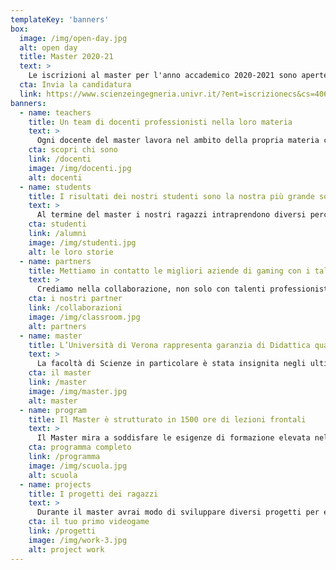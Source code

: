 ```yaml
---
templateKey: 'banners'
box:
  image: /img/open-day.jpg
  alt: open day
  title: Master 2020-21
  text: >
    Le iscrizioni al master per l'anno accademico 2020-2021 sono aperte.
  cta: Invia la candidatura
  link: https://www.scienzeingegneria.univr.it/?ent=iscrizionecs&cs=406
banners:
  - name: teachers
    title: Un team di docenti professionisti nella loro materia
    text: >
      Ogni docente del master lavora nel ambito della propria materia che potrà strasferirvi non solo le conoscenze necessarie ma anche le modalità e i trucchi del mestiere.
    cta: scopri chi sono
    link: /docenti
    image: /img/docenti.jpg
    alt: docenti
  - name: students
    title: I risultati dei nostri studenti sono la nostra più grande soddisfazione
    text: >
      Al termine del master i nostri ragazzi intraprendono diversi percorsi di carriera chi all'interno di grandi company chi invece in aziende più piccole dal forte valore tecnologico.
    cta: studenti
    link: /alumni
    image: /img/studenti.jpg
    alt: le loro storie
  - name: partners
    title: Mettiamo in contatto le migliori aziende di gaming con i talenti di domani
    text: >
      Crediamo nella collaborazione, non solo con talenti professionisti, ma anche con le migliori aziende del settore videoludico per creare un ponte tra formazione e il mondo del lavoro.
    cta: i nostri partner
    link: /collaborazioni
    image: /img/classroom.jpg
    alt: partners
  - name: master
    title: L’Università di Verona rappresenta garanzia di Didattica qualificata, Strutture e Ricerca.
    text: >
      La facoltà di Scienze in particolare è stata insignita negli ultimi anni di numerosi riconoscimenti per qualità di insegnamenti e ricerca. E’ presente tra gli altri un indirizzo ad orientamento multimediale nell’ambito della laurea magistrale in Ingegneria e scienze informatiche.
    cta: il master
    link: /master
    image: /img/master.jpg
    alt: master
  - name: program
    title: Il Master è strutturato in 1500 ore di lezioni frontali
    text: >
      Il Master mira a soddisfare le esigenze di formazione elevata nell’ambito dello sviluppo di applicazioni videoludiche.
    cta: programma completo
    link: /programma
    image: /img/scuola.jpg
    alt: scuola
  - name: projects
    title: I progetti dei ragazzi
    text: >
      Durante il master avrai modo di sviluppare diversi progetti per entrare nel vivo della realizzarzione di un gioco.
    cta: il tuo primo videogame
    link: /progetti
    image: /img/work-3.jpg
    alt: project work
---
```

